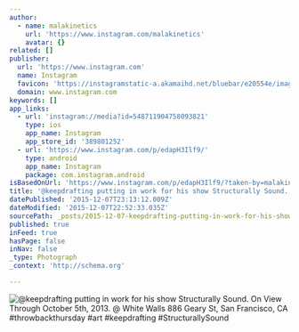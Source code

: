 ```yaml
---
author:
  - name: malakinetics
    url: 'https://www.instagram.com/malakinetics'
    avatar: {}
related: []
publisher:
  url: 'https://www.instagram.com'
  name: Instagram
  favicon: 'https://instagramstatic-a.akamaihd.net/bluebar/e20554e/images/ico/favicon.ico'
  domain: www.instagram.com
keywords: []
app_links:
  - url: 'instagram://media?id=548711904758093821'
    type: ios
    app_name: Instagram
    app_store_id: '389801252'
  - url: 'https://www.instagram.com/p/edapH3Ilf9/'
    type: android
    app_name: Instagram
    package: com.instagram.android
isBasedOnUrl: 'https://www.instagram.com/p/edapH3Ilf9/?taken-by=malakinetics'
title: '@keepdrafting putting in work for his show Structurally Sound. On View Through October 5th, 2013. @ White Walls 886 Geary St, San Francisco, CA #throwbackthursday #art #keepdrafting #StructurallySound'
datePublished: '2015-12-07T23:13:12.009Z'
dateModified: '2015-12-07T22:52:33.035Z'
sourcePath: _posts/2015-12-07-keepdrafting-putting-in-work-for-his-show-structurally-soun.md
published: true
inFeed: true
hasPage: false
inNav: false
_type: Photograph
_context: 'http://schema.org'

---
```

![&commat;keepdrafting putting in work for his show Structurally Sound&period; On View Through October 5th&comma; 2013&period; &commat; White Walls 886 Geary St&comma; San Francisco&comma; CA &num;throwbackthursday &num;art &num;keepdrafting &num;StructurallySound](https://scontent.cdninstagram.com/hphotos-xat1/t51.2885-15/e15/11373542_463101100522916_1427369425_n.jpg)